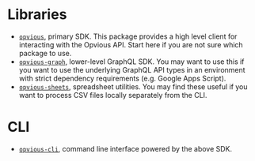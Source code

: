 # Libraries

+ [`opvious`](modules/opvious.html), primary SDK. This package provides a high
  level client for interacting with the Opvious API. Start here if you are not
  sure which package to use.
+ [`opvious-graph`](modules/opvious_graph.html), lower-level GraphQL SDK. You
  may want to use this if you want to use the underlying GraphQL API types in an
  environment with strict dependency requirements (e.g. Google Apps Script).
+ [`opvious-sheets`](modules/opvious_sheets.html), spreadsheet utilities. You
  may find these useful if you want to process CSV files locally separately from
  the CLI.

# CLI

+ [`opvious-cli`](modules/opvious_cli.html), command line interface powered by
  the above SDK.
